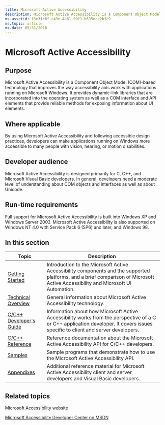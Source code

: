 ```yaml
---
title: Microsoft Active Accessibility
description: Microsoft Active Accessibility is a Component Object Model (COM)-based technology that improves the way accessibility aids work with applications running on Microsoft Windows.
ms.assetid: f3e31c6f-c49e-4a61-99f1-b695ece2bfc9
ms.topic: article
ms.date: 05/31/2018
---
```


# Microsoft Active Accessibility

## Purpose

Microsoft Active Accessibility is a Component Object Model (COM)-based technology that improves the way accessibility aids work with applications running on Microsoft Windows. It provides dynamic-link libraries that are incorporated into the operating system as well as a COM interface and API elements that provide reliable methods for exposing information about UI elements.

## Where applicable

By using Microsoft Active Accessibility and following accessible design practices, developers can make applications running on Windows more accessible to many people with vision, hearing, or motion disabilities.

## Developer audience

Microsoft Active Accessibility is designed primarily for C, C++, and Microsoft Visual Basic developers. In general, developers need a moderate level of understanding about COM objects and interfaces as well as about Unicode.

## Run-time requirements

Full support for Microsoft Active Accessibility is built into Windows XP and Windows Server 2003. Microsoft Active Accessibility is also supported on Windows NT 4.0 with Service Pack 6 (SP6) and later, and Windows 98.

## In this section



| Topic                                                             | Description                                                                                                                                                                                 |
|-------------------------------------------------------------------|---------------------------------------------------------------------------------------------------------------------------------------------------------------------------------------------|
| [Getting Started](getting-started.md)<br/>                 | Introduction to the Microsoft Active Accessibility components and the supported platforms, and a brief comparison of Microsoft Active Accessibility and Microsoft UI Automation.<br/> |
| [Technical Overview](technical-overview.md)<br/>           | General information about Microsoft Active Accessibility technology.<br/>                                                                                                             |
| [C/C++ Developer's Guide](c-c---developer-s-guide.md)<br/> | Information about how Microsoft Active Accessibility works from the perspective of a C or C++ application developer. It covers issues specific to client and server developers.<br/>  |
| [C/C++ Reference](c-c---reference.md)<br/>                 | Reference documentation about the Microsoft Active Accessibility API for C/C++ developers.<br/>                                                                                       |
| [Samples](samples.md)<br/>                                 | Sample programs that demonstrate how to use the Microsoft Active Accessibility API.<br/>                                                                                              |
| [Appendixes](appendixes.md)<br/>                           | Additional reference material for Microsoft Active Accessibility client and server developers and Visual Basic developers.<br/>                                                       |



 

## Related topics

<dl> <dt>

[Microsoft Accessibility website](https://www.microsoft.com/enable/)
</dt> <dt>

[Microsoft Accessibility Developer Center on MSDN](/windows/apps/accessibility)
</dt> </dl>

 

